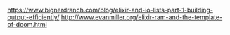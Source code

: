 https://www.bignerdranch.com/blog/elixir-and-io-lists-part-1-building-output-efficiently/
http://www.evanmiller.org/elixir-ram-and-the-template-of-doom.html
